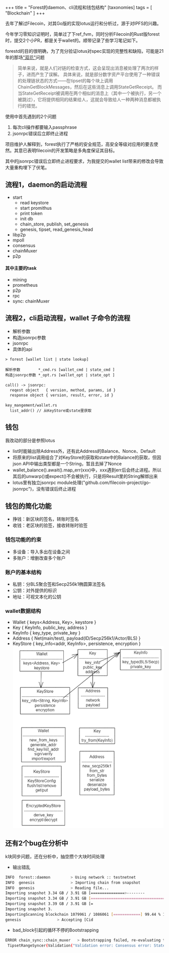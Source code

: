 +++
title = "Forest的daemon、cli流程和钱包结构"
[taxonomies]
tags = [ "Blockchain" ]
+++

去年了解过Filecoin，对其Go版的实现lotus运行和分析过，源于对IPFS的兴趣。

今年学习零知识证明时，简单过了下ref_fvm，同时分析Filecoin的Rust版forest时，提交2个小PR，都是关于wallet的。顺带记录了些学习笔记如下。

forestd的目的很明确，为了充分验证lotus对spec实现的完整性和缺陷，可能是21年的那场["双花"](https://www.8btc.com/media/6610800)问题
> 简单来说，就是人们对链的检查方式，这会呈现出消息被处理了两次的样子，进而产生了误解。
> 具体来说，就是部分数字资产平台使用了一种错误的处理链状态的方式——在tipset的每个块上调用ChainGetBlockMessages，然后在这些消息上调用StateGetReceipt。
> 而当StateGetReceipt被调用在两个相似的消息上（其中一个被执行，另一个被跳过），它将提供相同的结果给人，这就会导致给人一种两种消息都被执行的错觉。

使用中首先遇到的2个问题
1. 每次cli操作都要输入passphrase
2. jsonrpc错误后立即终止进程

项目维护人解释到，forest执行了严格的安全规范，高安全等级对应用的要去使然。其意已表明filecoin的开发策略是多角度保证其目标。

其中的jsonrpc错误后立即终止进程要求，为我提交的wallet list带来的修改会导致大量重构埋下了伏笔。


## 流程1，daemon的启动流程
- start
  - read keystore
  - start promithus
  - print token
  - init db
  - chain_store, publish, set_genesis
  - genesis, tipset, read_genesis_head
- libp2p
- mpoll
- consensus
- chainMuxer
- p2p

#### 其中主要的task
- mining
- prometheus
- p2p
- rpc
- sync: chainMuxer

## 流程2，cli启动流程，wallet 子命令的流程
- 解析参数
- 构造jsonrpc参数
- jsonrpc
- 具体的api

```
> forest [wallet list | state lookup]

解析参数        *_cmd.rs [wallet_cmd | state_cmd ]
构造jsonrpc参数 *_opt.rs [wallet_opt | state_opt ]

call() -> jsonrpc: 
  reqest object   { version, method, params, id }
  response object { version, result, error, id }

key_mangement/wallet.rs
  list_addr() // 从KeyStore或state里获取
```

## 钱包
我改动的部分是参照lotus
- list时能输出除Address外，还有此Address的Balance、Nonce、Default
- 将原来的list调用组合了对KeyStore的获取和state中的Balance的获取，但因json API中输出类型都是一个String，暂且去掉了Nonce
- wallet_balance().await().map_err(xxx)中，xxx遇到err后会终止进程。所以其后的unwarp()或expect()不会被执行，只是将Result里的String解绑出来
- lotus里有独立jsonrpc module处理("github.com/filecoin-project/go-jsonrpc")，没有错误后终止进程

## 钱包的简化功能
- 挣钱：新区块的签名，转账时签名
- 收钱：老区块的验签，接收转账时验签

### 钱包功能的约束
- 多设备：导入多出在设备之间
- 多账户：增删改查多个账户

### 账户的基本结构
- 私钥：分BLS聚合签和Secp256k1椭圆算法签名
- 公钥：对外提供的标识
- 地址：可视文本化的公钥

### wallet数据结构
- Wallet { keys<Address, Key>, keystore }
- Key { KeyInfo, public_key, address }
- KeyInfo { key_type, private_key }
- Address { Net(main/test), payload(ID/Secp256k1/Actor/BLS) }
- KeyStore { key_info<addr, KeyInfo>, persistence, encryption }
![key_mangement](../images/wallet.png)

## 还有2个bug在分析中

k块同步问题，还在分析中，抽空攒个大块时间处理

- 输出错乱
```sh
INFO  forest::daemon         > Using network :: testnetnet
INFO  genesis                > Importing chain from snapshot
INFO  genesis                > Reading file...
Importing snapshot 3.34 GB / 3.91 GB [===============>--------
Importing snapshot 3.34 GB / 3.91 GB [======================================-] 85.73 % 2.35
Importing snapshot 3.39 GB / 3.91 GB [=
Importing snapshot 3.
ImportingScanning blockchain 1079961 / 1086061 [============] 99.44 % 116.94/s 52s  
genesis                > Accepting [Cid
```
- bad_block引起的循环不停的Bootstrapping
```sh
ERROR chain_sync::chain_muxer   > Bootstrapping failed, re-evaluating the network head to retry the bootstrap. Error = 
 TipsetRangeSyncer(Validation("Validation error: Consensus error: StateManager error: failed to find state tree xxx "))
```